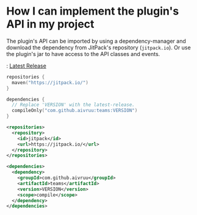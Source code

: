 # How I can implement the plugin's API in my project

The plugin's API can be imported by using a dependency-manager and download the dependency from JitPack's repository (`jitpack.io`). Or use the plugin's jar to have
access to the API classes and events.

: [Latest Release](https://github.com/aivruu/teams/releases/latest)

```kotlin
repositories {
  maven("https://jitpack.io/")
}

dependencies {
  // Replace 'VERSION' with the latest-release.
  compileOnly("com.github.aivruu:teams:VERSION")
}
```

```xml
<repositories>
  <repository>
    <id>jitpack</id>
    <url>https://jitpack.io/</url>
  </repository>
</repositories>

<dependencies>
  <dependency>
    <groupId>com.github.aivruu</groupId>
    <artifactId>teams</artifactId>
    <version>VERSION</version>
    <scope>compile</scope>
  </dependency>
</dependencies>
```
